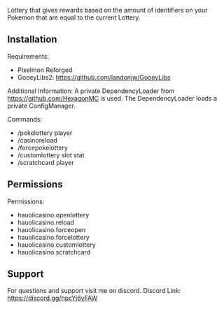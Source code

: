 Lottery that gives rewards based on the amount of identifiers on your Pokemon that are equal to the current Lottery.

## Installation

Requirements:
- Pixelmon Reforged
- GooeyLibs2: https://github.com/landonjw/GooeyLibs

Additional Information:
A private DependencyLoader from https://github.com/HexagonMC is used. The DependencyLoader loads a private ConfigManager.

Commands:
- /pokelottery player
- /casinoreload
- /forcepokelottery
- /customlottery slot stat
- /scratchcard player

## Permissions

Permissions:
- hauolicasino.openlottery
- hauolicasino.reload
- hauolicasino.forceopen
- hauolicasino.forcelottery
- hauolicasino.customlottery
- hauolicasino.scratchcard

## Support

For questions and support visit me on discord.
Discord Link: https://discord.gg/hpcYj6yFAW
